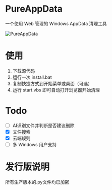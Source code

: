 # PureAppData
一个使用 Web 管理的 Windows AppData 清理工具

![PureAppData](https://github.com/user-attachments/assets/b288dc5e-c9d7-428a-9d9f-d1759c1ee919)

# 使用
1. 下载源代码
2. 运行一次 install.bat
3. 复制快捷方式到开始菜单或桌面（可选）
4. 运行 start.vbs 即可自动打开浏览器开始清理

# Todo
- [ ] AI识别文件并判断是否建议删除
- [x] 文件搜索
- [x] 云端规则
- [ ] 多 Windows 用户支持

# 发行版说明
所有生产版本的.py文件均已加密
